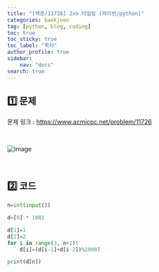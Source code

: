 ```yaml
---
title: "[백준/11726] 2xn 타일링 (파이썬/python)"
categories: baekjoon
tag: [python, blog, coding]
toc: true
toc_sticky: true
toc_label: "목차"
author_profile: true
sidebar:
    nav: "docs"
search: true
---
```


## 1️⃣ 문제

문제 링크 : <a href="https://www.acmicpc.net/problem/11726" target="_blank">https://www.acmicpc.net/problem/11726</a>

<br/>

![image](https://user-images.githubusercontent.com/52556486/180926867-b3700102-2ff7-4149-9747-3a309d763c52.png)

<br/>

## 2️⃣ 코드

```python
n=int(input())

d=[0] * 1001

d[1]=1
d[2]=2
for i in range(3, n+1):
    d[i]=(d[i-1]+d[i-2])%10007

print(d[n])
```